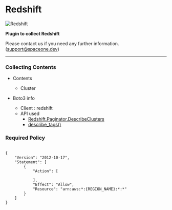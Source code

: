 # Redshift

![Redshift](https://spaceone-custom-assets.s3.ap-northeast-2.amazonaws.com/console-assets/icons/cloud-services/aws/Amazon-Redshift.svg)

**Plugin to collect Redshift**

Please contact us if you need any further information. (<support@spaceone.dev>)

---

### Collecting Contents

- Contents
  - Cluster
  
- Boto3 info
  - Client : redshift
  - API used
    - [Redshift.Paginator.DescribeClusters](https://boto3.amazonaws.com/v1/documentation/api/latest/reference/services/redshift.html#Redshift.Paginator.DescribeClusters)
    - [describe_tags()](https://boto3.amazonaws.com/v1/documentation/api/latest/reference/services/redshift.html#Redshift.Client.describe_tags)


### Required Policy
  
<pre>
<code>
{
    "Version": "2012-10-17",
    "Statement": [
        {
            "Action": [
              
            ],
            "Effect": "Allow",
            "Resource": "arn:aws:*:{REGION_NAME}:*:*"
        }
    ]
}
</code>
</pre>